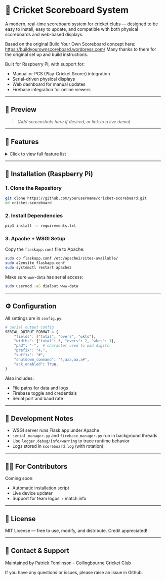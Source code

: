 # 🏏 Cricket Scoreboard System

A modern, real-time scoreboard system for cricket clubs — designed to be easy to install, easy to update, and compatible with both physical scoreboards and web-based displays.

Based on the original Build Your Own Scoreboard concept here: https://buildyourownscoreboard.wordpress.com/
Many thanks to them for the original set up and build instructions.

Built for Raspberry Pi, with support for:
- Manual or PCS (Play-Cricket Scorer) integration
- Serial-driven physical displays
- Web dashboard for manual updates
- Firebase integration for online viewers

---

## 📸 Preview

> _(Add screenshots here if desired, or link to a live demo)_

---

## 🔧 Features

<details>
<summary>Click to view full feature list</summary>

### Core Display Features
- Real-time cricket scoreboard display in browser
- Manual and PCS (Play-Cricket Scorer) modes
- Configurable display for innings:
  - First innings: Total, Overs, Wickets, Current Run Rate
  - Second innings: Target, To Win, Required Rate
- Batter and Bowler panels with:
  - Names, Scores, Balls
  - Highlight for striker and current bowler
- This Over tracker and Runs Required section
- Clock, logos, and match metadata

### Physical Scoreboard Integration
- Serial output to Arduino/M5Atom-based scoreboards
- Configurable field order and digit widths
- ACK matching and auto-retry for reliable updates
- Custom shutdown signal on Raspberry Pi shutdown
- Logging of all sent and received serial data

### Manual Mode Controls
- Fully responsive mobile-friendly update page
- Zeroing logic with SweetAlert wizards
- Editable batter names, scores, overs, target
- Match Setup Wizard (team names, overs, show batters)
- End of Innings and End of Match prompts

### Firebase Viewer Integration
- Optional Firestore publishing for online viewers
- All fields updated as JSON document
- View engagement tracking via ping stats
- Viewer report with graphs per innings

### Configurable Architecture
- All paths, serial settings, Firestore options in `config.py`
- Separate Firebase and Serial manager threads
- Can be run headless on Raspberry Pi
- Support for different scoreboard hardware via config

</details>

---

## 🚀 Installation (Raspberry Pi)

### 1. Clone the Repository

```bash
git clone https://github.com/yourusername/cricket-scoreboard.git
cd cricket-scoreboard
```

### 2. Install Dependencies

```bash
pip3 install -r requirements.txt
```

### 3. Apache + WSGI Setup

Copy the `flaskapp.conf` file to Apache:

```bash
sudo cp flaskapp.conf /etc/apache2/sites-available/
sudo a2ensite flaskapp.conf
sudo systemctl restart apache2
```

Make sure `www-data` has serial access:

```bash
sudo usermod -aG dialout www-data
```

---

## ⚙️ Configuration

All settings are in `config.py`:

```python
# Serial output config
SERIAL_OUTPUT_FORMAT = {
    "fields": ["total", "overs", "wkts"],
    "widths": {"total": 3, "overs": 2, "wkts": 1},
    "pad": "-",  # character used to pad digits
    "prefix": "4,",
    "suffix": "#",
    "shutdown_command": "4,aaa,aa,a#",
    "ack_enabled": True,
}
```

Also includes:
- File paths for data and logs
- Firebase toggle and credentials
- Serial port and baud rate

---

## 🧪 Development Notes

- WSGI server runs Flask app under Apache
- `serial_manager.py` and `firebase_manager.py` run in background threads
- Use `logger.debug/info/warning` to trace runtime behavior
- Logs stored in `scoreboard.log` (with rotation)

---

## 🧑‍💻 For Contributors

Coming soon:
- Automatic installation script
- Live device updater
- Support for team logos + match info

---

## 📄 License

MIT License — free to use, modify, and distribute. Credit appreciated!

---

## 💬 Contact & Support

Maintained by Patrick Tomlinson - Collingbourne Cricket Club

If you have any questions or issues, please raise an issue in Github.
